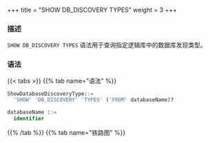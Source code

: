 +++
title = "SHOW DB_DISCOVERY TYPES"
weight = 3
+++

### 描述

`SHOW DB_DISCOVERY TYPES` 语法用于查询指定逻辑库中的数据库发现类型。

### 语法

{{< tabs >}}
{{% tab name="语法" %}}
```sql
ShowDatabaseDiscoveryType::=
  'SHOW' 'DB_DISCOVERY' 'TYPES' ('FROM' databaseName)?

databaseName ::=
  identifier
```
{{% /tab %}}
{{% tab name="铁路图" %}}
<iframe frameborder="0" name="diagram" id="diagram" width="100%" height="100%"></iframe>
{{% /tab %}}
{{< /tabs >}}

### 补充说明

- 未指定 `databaseName` 时，默认是当前使用的 `DATABASE`。 如果也未使用 `DATABASE` 则会提示 `No database selected`。

### 返回值说明

| 列                       | 说明                    |
| ------------------------ | ---------------------- |
| name                     | 数据库发现类型名称        |
| type                     | 数据库发现类型种类        |
| props                    | 数据库发现类型参数        |


### 示例

- 查询指定逻辑库中的数据库发现类型

```sql
SHOW DB_DISCOVERY TYPES FROM discovery_db;
```

```sql
mysql> SHOW DB_DISCOVERY TYPES FROM discovery_db;
+-------------------+-----------+---------------------------------------------------+
| name              | type      | props                                             |
+-------------------+-----------+---------------------------------------------------+
| group_0_MySQL.MGR | MySQL.MGR | {group-name=667edd3c-02ec-11ea-9bb3-080027e39bd2} |
+-------------------+-----------+---------------------------------------------------+
1 row in set (0.01 sec)
```

- 查询当前逻辑库中的数据库发现类型

```sql
SHOW DB_DISCOVERY TYPES;
```

```sql
mysql> SHOW DB_DISCOVERY TYPES;
+-------------------+-----------+---------------------------------------------------+
| name              | type      | props                                             |
+-------------------+-----------+---------------------------------------------------+
| group_0_MySQL.MGR | MySQL.MGR | {group-name=667edd3c-02ec-11ea-9bb3-080027e39bd2} |
+-------------------+-----------+---------------------------------------------------+
1 row in set (0.00 sec)
```

### 保留字

`SHOW`、`DB_DISCOVERY`、`TYPES`、`FROM`

### 相关链接

- [保留字](/cn/reference/distsql/syntax/reserved-word/)

